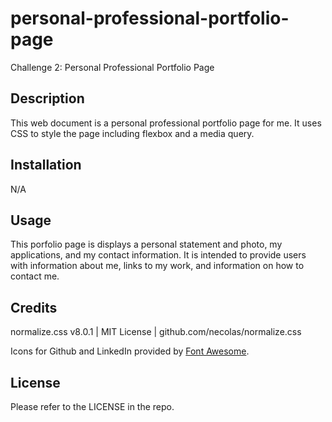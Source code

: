 # personal-professional-portfolio-page
Challenge 2: Personal Professional Portfolio Page

## Description

This web document is a personal professional portfolio page for me. It uses CSS to style the page including flexbox and a media query. 

## Installation

N/A

## Usage

This porfolio page is displays a personal statement and photo, my applications, and my contact information. It is intended to provide users with information about me, links to my work, and information on how to contact me.

## Credits

normalize.css v8.0.1 | MIT License | github.com/necolas/normalize.css

Icons for Github and LinkedIn provided by [Font Awesome](https://fontawesome.com/). 

## License

Please refer to the LICENSE in the repo.

